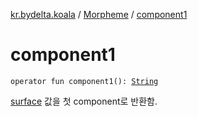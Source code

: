 [kr.bydelta.koala](../index.md) / [Morpheme](index.md) / [component1](./component1.md)

# component1

`operator fun component1(): `[`String`](https://kotlinlang.org/api/latest/jvm/stdlib/kotlin/-string/index.html)

[surface](surface.md) 값을 첫 component로 반환함.

